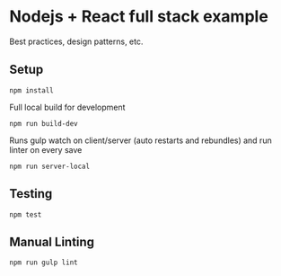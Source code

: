 # Nodejs + React full stack example
Best practices, design patterns, etc.

## Setup
```
npm install
```

Full local build for development
```
npm run build-dev
```

Runs gulp watch on client/server (auto restarts and rebundles) and run linter on every save
```
npm run server-local
```

## Testing
```
npm test
```

## Manual Linting
```
npm run gulp lint
```

